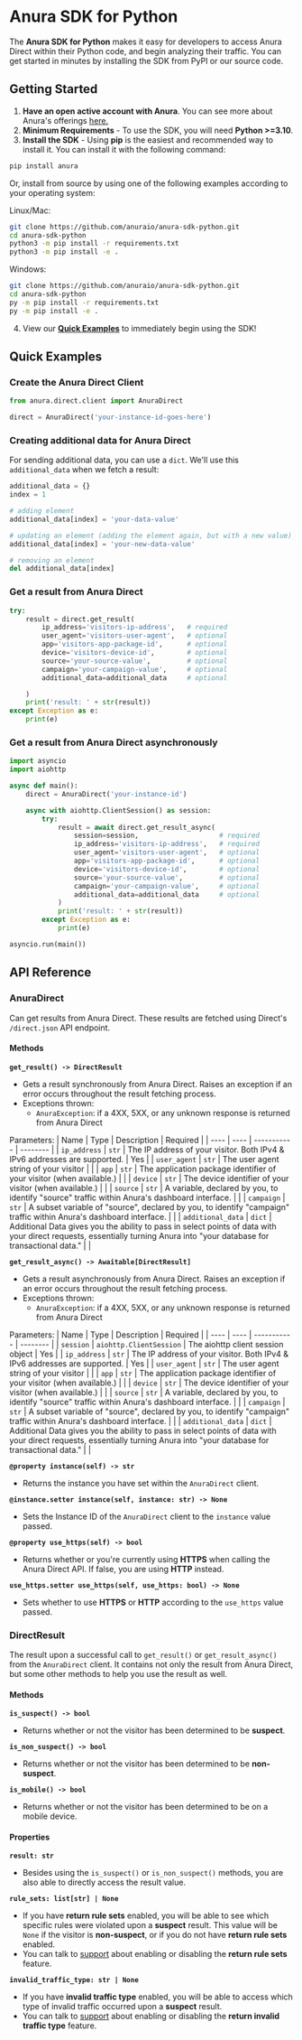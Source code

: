 # Anura SDK for Python

The **Anura SDK for Python** makes it easy for developers to access Anura Direct within their Python code, and begin analyzing their traffic. You can get started in minutes by installing the SDK from PyPI or our source code.

## Getting Started
1. **Have an open active account with Anura**. You can see more about Anura's offerings [here.](https://www.anura.io/product#plans-pricing)
2. **Minimum Requirements** - To use the SDK, you will need **Python >=3.10**.
3. **Install the SDK** - Using **pip** is the easiest and recommended way to install it. You can install it with the following command:
```sh
pip install anura
```
Or, install from source by using one of the following examples according to your operating system:

Linux/Mac:
```sh
git clone https://github.com/anuraio/anura-sdk-python.git
cd anura-sdk-python
python3 -m pip install -r requirements.txt
python3 -m pip install -e .
```

Windows:
```sh
git clone https://github.com/anuraio/anura-sdk-python.git
cd anura-sdk-python
py -m pip install -r requirements.txt
py -m pip install -e .
```

4. View our [**Quick Examples**](#quick-examples) to immediately begin using the SDK!

## Quick Examples
### Create the Anura Direct Client
```python
from anura.direct.client import AnuraDirect

direct = AnuraDirect('your-instance-id-goes-here')
```
### Creating additional data for Anura Direct
For sending additional data, you can use a `dict`. We'll use this `additional_data` when we fetch a result:
```python
additional_data = {}
index = 1

# adding element
additional_data[index] = 'your-data-value'

# updating an element (adding the element again, but with a new value)
additional_data[index] = 'your-new-data-value'

# removing an element
del additional_data[index]
```

### Get a result from Anura Direct
```python
try:
    result = direct.get_result(
        ip_address='visitors-ip-address',   # required
        user_agent='visitors-user-agent',   # optional
        app='visitors-app-package-id',      # optional
        device='visitors-device-id',        # optional
        source='your-source-value',         # optional
        campaign='your-campaign-value',     # optional
        additional_data=additional_data     # optional

    )
    print('result: ' + str(result))
except Exception as e:
    print(e)
```

### Get a result from Anura Direct asynchronously
```python
import asyncio
import aiohttp

async def main():
    direct = AnuraDirect('your-instance-id')

    async with aiohttp.ClientSession() as session:
        try:
            result = await direct.get_result_async(
                session=session,                    # required
                ip_address='visitors-ip-address',   # required
                user_agent='visitors-user-agent',   # optional
                app='visitors-app-package-id',      # optional
                device='visitors-device-id',        # optional
                source='your-source-value',         # optional
                campaign='your-campaign-value',     # optional
                additional_data=additional_data     # optional
            )
            print('result: ' + str(result))
        except Exception as e:
            print(e)

asyncio.run(main())
```


## API Reference
### AnuraDirect
Can get results from Anura Direct. These results are fetched using Direct's `/direct.json` API endpoint.

#### Methods
**`get_result() -> DirectResult`**
- Gets a result synchronously from Anura Direct. Raises an exception if an error occurs throughout the result fetching process.
- Exceptions thrown:
    - `AnuraException`: if a 4XX, 5XX, or any unknown response is returned from Anura Direct

Parameters:
| Name | Type | Description | Required |
| ---- | ---- | ----------- | -------- |
| `ip_address` | `str` | The IP address of your visitor. Both IPv4 & IPv6 addresses are supported. | Yes |
| `user_agent` | `str` | The user agent string of your visitor | |
| `app` | `str` | The application package identifier of your visitor (when available.) | |
| `device` | `str` | The device identifier of your visitor (when available.) | |
| `source` | `str` | A variable, declared by you, to identify "source" traffic within Anura's dashboard interface. | |
| `campaign` | `str` | A subset variable of "source", declared by you, to identify "campaign" traffic within Anura's dashboard interface. | |
| `additional_data` | `dict` | Additional Data gives you the ability to pass in select points of data with your direct requests, essentially turning Anura into "your database for transactional data." | |

**`get_result_async() -> Awaitable[DirectResult]`**
- Gets a result asynchronously from Anura Direct. Raises an exception if an error occurs throughout the result fetching process.
- Exceptions thrown:
    - `AnuraException`: if a 4XX, 5XX, or any unknown response is returned from Anura Direct

Parameters:
| Name | Type | Description | Required |
| ---- | ---- | ----------- | -------- |
| `session` | `aiohttp.ClientSession` | The aiohttp client session object | Yes |
| `ip_address` | `str` | The IP address of your visitor. Both IPv4 & IPv6 addresses are supported. | Yes |
| `user_agent` | `str` | The user agent string of your visitor | |
| `app` | `str` | The application package identifier of your visitor (when available.) | |
| `device` | `str` | The device identifier of your visitor (when available.) | |
| `source` | `str` | A variable, declared by you, to identify "source" traffic within Anura's dashboard interface. | |
| `campaign` | `str` | A subset variable of "source", declared by you, to identify "campaign" traffic within Anura's dashboard interface. | |
| `additional_data` | `dict` | Additional Data gives you the ability to pass in select points of data with your direct requests, essentially turning Anura into "your database for transactional data." | |

**`@property instance(self) -> str`**
- Returns the instance you have set within the `AnuraDirect` client.

**`@instance.setter instance(self, instance: str) -> None`**
- Sets the Instance ID of the `AnuraDirect` client to the `instance` value passed.

**`@property use_https(self) -> bool`**
- Returns whether or you're currently using **HTTPS** when calling the Anura Direct API. If false, you are using **HTTP** instead.

**`use_https.setter use_https(self, use_https: bool) -> None`**
- Sets whether to use **HTTPS** or **HTTP** according to the `use_https` value passed.

### DirectResult
The result upon a successful call to `get_result()` or `get_result_async()` from the `AnuraDirect` client. It contains not only the result from Anura Direct, but some other methods to help you use the result as well.

#### Methods
**`is_suspect() -> bool`**
- Returns whether or not the visitor has been determined to be **suspect**.

**`is_non_suspect() -> bool`**
- Returns whether or not the visitor has been determined to be **non-suspect**.

**`is_mobile() -> bool`**
- Returns whether or not the visitor has been determined to be on a mobile device.

#### Properties
**`result: str`**
- Besides using the `is_suspect()` or `is_non_suspect()` methods, you are also able to directly access the result value.

**`rule_sets: list[str] | None`**
- If you have **return rule sets** enabled, you will be able to see which specific rules were violated upon a **suspect** result. This value will be `None` if the visitor is **non-suspect**, or if you do not have **return rule sets** enabled.
- You can talk to [support](mailto:support@anura.io) about enabling or disabling the **return rule sets** feature.

**`invalid_traffic_type: str | None`**
- If you have **invalid traffic type** enabled, you will be able to access which type of invalid traffic occurred upon a **suspect** result.
- You can talk to [support](mailto:support@anura.io) about enabling or disabling the **return invalid traffic type** feature.
